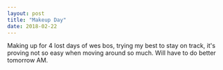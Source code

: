 ```yaml
---
layout: post
title: "Makeup Day"
date: 2018-02-22
---
```


Making up for 4 lost days of wes bos, trying my best to stay on track, it's proving not so easy when moving around so much. Will have to do better tomorrow AM.
